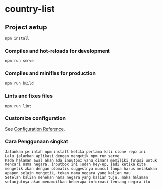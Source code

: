 # country-list

## Project setup
```
npm install
```

### Compiles and hot-reloads for development
```
npm run serve
```

### Compiles and minifies for production
```
npm run build
```

### Lints and fixes files
```
npm run lint
```

### Customize configuration
See [Configuration Reference](https://cli.vuejs.org/config/).

### Cara Penggunaan singkat
    Jalankan perintah npm install ketika pertama kali clone repo ini
    Lalu jalankan aplikasi dengan mengetik npm run serve
    Pada halaman awal akan ada inputbox yang dimana memiliki fungsi untuk mencari nama negara, inputbox ini sudah key-up, jadi ketika kita mengetik akan dengan otomatis suggestnya muncul tanpa harus melakukan apapun selain mengetik, tekan nama negara yang kalian mau
    Setelah kalian menekan nama negara yang kalian tuju, maka halaman selanjutnya akan menampilkan beberapa informasi tentang negara itu

